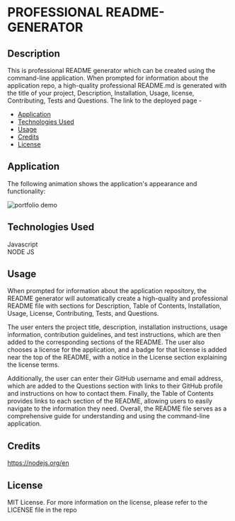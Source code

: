 # PROFESSIONAL README-GENERATOR

## Description

This is professional README generator which can be created using the command-line application. When prompted for information about the application repo, a high-quality professional README.md is generated with the title of your project, Description, Installation, Usage, license, Contributing, Tests and Questions.
The link to the deployed page -

- [Application](#Application)
- [Technologies Used](#TechnologiesUsed)
- [Usage](#usage)
- [Credits](#credits)
- [License](#license)

## Application

The following animation shows the application's appearance and functionality:

![portfolio demo](./Assets/Images/Project%20GIF.gif)

## Technologies Used

Javascript </br>
NODE JS

## Usage

When prompted for information about the application repository, the README generator will automatically create a high-quality and professional README file with sections for Description, Table of Contents, Installation, Usage, License, Contributing, Tests, and Questions. </br>

The user enters the project title, description, installation instructions, usage information, contribution guidelines, and test instructions, which are then added to the corresponding sections of the README. The user also chooses a license for the application, and a badge for that license is added near the top of the README, with a notice in the License section explaining the license terms.</br>

Additionally, the user can enter their GitHub username and email address, which are added to the Questions section with links to their GitHub profile and instructions on how to contact them. Finally, the Table of Contents provides links to each section of the README, allowing users to easily navigate to the information they need. Overall, the README file serves as a comprehensive guide for understanding and using the command-line application. </br>

## Credits

https://nodejs.org/en </br>

## License

MIT License.
For more information on the license, please refer to the LICENSE file in the repo
